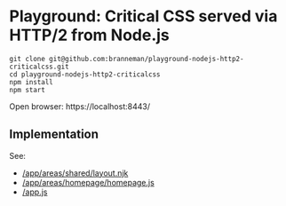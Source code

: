 # Playground: Critical CSS served via HTTP/2 from Node.js

```
git clone git@github.com:branneman/playground-nodejs-http2-criticalcss.git
cd playground-nodejs-http2-criticalcss
npm install
npm start
```

Open browser: https://localhost:8443/

## Implementation
See:

- [/app/areas/shared/layout.njk](/branneman/playground-nodejs-http2-criticalcss/blob/master/app/areas/shared/layout.njk)
- [/app/areas/homepage/homepage.js](/branneman/playground-nodejs-http2-criticalcss/blob/master/app/areas/homepage/homepage.js)
- [/app.js](/branneman/playground-nodejs-http2-criticalcss/blob/master/app.js)

